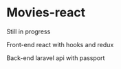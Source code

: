 # Movies-react

Still in progress 

Front-end react with hooks and redux


Back-end laravel api with passport
